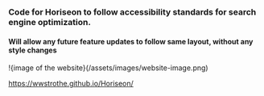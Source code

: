 ### Code for **Horiseon** to follow accessibility standards for search engine optimization.

#### Will allow any future feature updates to follow same layout, without any style changes

!{image of the website}(/assets/images/website-image.png)

https://wwstrothe.github.io/Horiseon/
